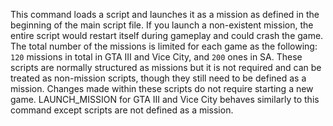 This command loads a script and launches it as a mission as defined in the beginning of the main script file. If you launch a non-existent mission, the entire script would restart itself during gameplay and could crash the game. The total number of the missions is limited for each game as the following: `120` missions in total in GTA III and Vice City, and `200` ones in SA. These scripts are normally structured as missions but it is not required and can be treated as non-mission scripts, though they still need to be defined as a mission. Changes made within these scripts do not require starting a new game. LAUNCH_MISSION for GTA III and Vice City behaves similarly to this command except scripts are not defined as a mission.
